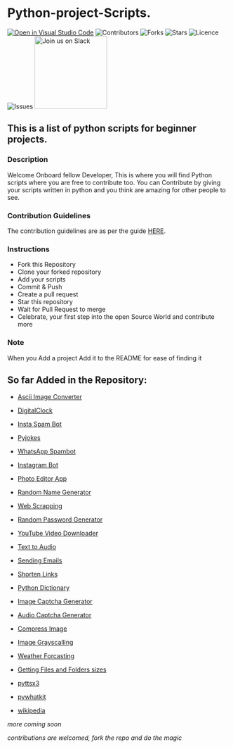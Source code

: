 # Python-project-Scripts.

[![Open in Visual Studio Code](https://open.vscode.dev/badges/open-in-vscode.svg)](https://open.vscode.dev/larymak/Python-project-Scripts)
![Contributors](https://img.shields.io/github/contributors/larymak/Python-project-Scripts?style=plastic)
![Forks](https://img.shields.io/github/forks/larymak/Python-project-Scripts)
![Stars](https://img.shields.io/github/stars/larymak/Python-project-Scripts)
![Licence](https://img.shields.io/github/license/larymak/Python-project-Scripts)
![Issues](https://img.shields.io/github/issues/larymak/Python-project-Scripts)
<a href="https://join.slack.com/t/ngc-goz8665/shared_invite/zt-r01kumfq-dQUT3c95BxEP_fnk4yJFfQ">
<img alt="Join us on Slack" src="https://raw.githubusercontent.com/netlify/netlify-cms/master/website/static/img/slack.png" width="165"/>
</a>

## This is a list of python scripts for beginner projects.

### Description

Welcome Onboard fellow Developer, This is where you will find Python scripts where you are free to contribute too.
You can Contribute by giving your scripts written in python and you think are amazing for other people to see.

### Contribution Guidelines

The contribution guidelines are as per the guide [HERE](https://github.com/larymak/Python-project-Scripts/blob/main/CONTRIBUTING.md).

### Instructions

- Fork this Repository
- Clone your forked repository
- Add your scripts
- Commit & Push
- Create a pull request
- Star this repository
- Wait for Pull Request to merge
- Celebrate, your first step into the open Source World and contribute more

### Note

When you Add a project Add it to the README for ease of finding it

## So far Added in the Repository:

- [Ascii Image Converter](https://github.com/larymak/Python-project-Scripts/tree/master/image-ascii)

- [DigitalClock](https://github.com/larymak/Python-project-Scripts/tree/main/DigitalClock)

- [Insta Spam Bot](https://github.com/larymak/Python-project-Scripts/tree/main/InstaSpamBot)

- [Pyjokes](https://github.com/larymak/Python-project-Scripts/tree/master/pyjokes)

- [WhatsApp Spambot](https://github.com/larymak/Python-project-Scripts/tree/master/whatsapp-spam)

- [Instagram Bot](https://github.com/larymak/Python-project-Scripts/tree/main/InstagramBot)

- [Photo Editor App](https://github.com/larymak/Python-project-Scripts/tree/master/photo%20editor)

- [Random Name Generator](https://github.com/larymak/Python-project-Scripts/tree/main/RandomNameGen)

- [Web Scrapping](https://github.com/larymak/Python-project-Scripts/tree/main/WebScraping)

- [Random Password Generator](https://github.com/larymak/Python-project-Scripts/tree/main/RandomPassword)

- [YouTube Video Downloader](https://github.com/larymak/Python-project-Scripts/tree/main/YoutubeDownloader)
- [Text to Audio](https://github.com/larymak/Python-project-Scripts/tree/main/texttoaudio)

- [Sending Emails](https://github.com/larymak/Python-project-Scripts/tree/main/Sending-Emails)

- [Shorten Links](https://github.com/larymak/Python-project-Scripts/tree/main/ShortenLinks)

- [Python Dictionary](https://github.com/larymak/Python-project-Scripts/tree/main/PYDICTIONARY)

- [Image Captcha Generator](https://github.com/larymak/Python-project-Scripts/tree/main/Image%20Captcha%20Generator)

- [Audio Captcha Generator](https://github.com/larymak/Python-project-Scripts/tree/main/Audio%20Captcha%20Generator)

- [Compress Image](https://github.com/larymak/Python-project-Scripts/tree/main/Compress%20Image)

- [Image Grayscalling](https://github.com/larymak/Python-project-Scripts/tree/main/Image%20Grayscalling)

- [Weather Forcasting](https://github.com/larymak/Python-project-Scripts/tree/main/Weather%20Forcasting)

- [Getting Files and Folders sizes](https://github.com/Saeedahmadi7714/Python-project-Scripts/tree/main/Gettin%20File%20and%20Folder%20sizes)

- [pyttsx3](https://github.com/larymak/Python-project-Scripts/tree/main/pyttsx3)

- [pywhatkit](https://github.com/larymak/Python-project-Scripts/tree/main/pywhatkit)

- [wikipedia](https://github.com/larymak/Python-project-Scripts/tree/main/wikipedia)

_more coming soon_

_contributions are welcomed, fork the repo and do the magic_
